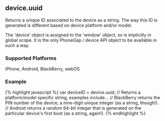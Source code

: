 device.uuid
-----------
Returns a unique ID associated to the device as a string. The way this ID is generated is different based on device platform and/or model.

The 'device' object is assigned to the 'window' object, so is implicitly in global scope. It is the only PhoneGap / device API object to be available in such a way.

### Supported Platforms ###
iPhone, Android, BlackBerry, webOS

### Example ###
{% highlight javascript %}
var deviceID = device.uuid;
// Returns a platform/model specific string, examples include...
// BlackBerry returns the PIN number of the device, a nine-digit unique integer (as a string, though!).
// Android returns a random 64-bit integer that is generated on the particular device's first boot (as a string, again!).
{% endhighlight %}